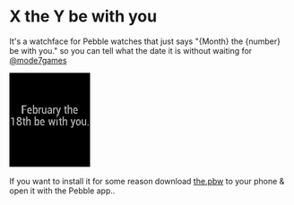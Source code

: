 # X the Y be with you

It's a watchface for Pebble watches that just says "{Month} the {number} be with you." so you can tell what the date it is without waiting for [@mode7games](https://twitter.com/mode7games/)

![why?](screenshot.png)

If you want to install it for some reason download [the.pbw](https://github.com/r4dian/Pebble-Paul/blob/master/bin/X_the_Y_be_with_you.pbw?raw=true) to your phone & open it with the Pebble app..